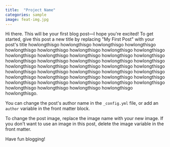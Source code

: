 ```yaml
---
title:  "Project Name"
categories: sample
image: feat-img.jpg
---
```


Hi there. This will be your first blog post&mdash;I hope you're excited! To get started, give this post a new title by replacing "My First Post" with your post's title  howlongthisgo howlongthisgo howlongthisgo howlongthisgo howlongthisgo howlongthisgo howlongthisgo howlongthisgo howlongthisgo howlongthisgo howlongthisgo howlongthisgo howlongthisgo howlongthisgo howlongthisgo howlongthisgo howlongthisgo howlongthisgo howlongthisgo howlongthisgo howlongthisgo howlongthisgo howlongthisgo howlongthisgo howlongthisgo howlongthisgo howlongthisgo howlongthisgo howlongthisgo howlongthisgo howlongthisgo howlongthisgo howlongthisgo howlongthisgo howlongthisgo howlongthisgo howlongthisgo howlongthisgo howlongthisgo howlongthisgo howlongthisgo howlongthisgo howlongthisgo howlongthisgo. 

You can change the post's author name in the `_config.yml` file, or add an `author` variable in the front matter block. 

To change the post image, replace the image name with your new image. If you don't want to use an image in this post, delete the image variable in the front matter.

Have fun blogging!
